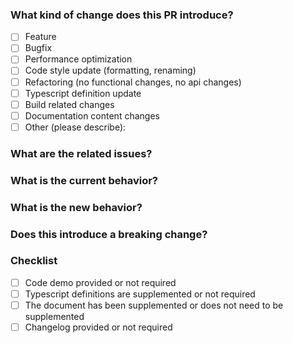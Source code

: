 ### What kind of change does this PR introduce?

- [ ] Feature
- [ ] Bugfix
- [ ] Performance optimization
- [ ] Code style update (formatting, renaming)
- [ ] Refactoring (no functional changes, no api changes)
- [ ] Typescript definition update
- [ ] Build related changes
- [ ] Documentation content changes
- [ ] Other (please describe):

### What are the related issues?

### What is the current behavior?

### What is the new behavior?

### Does this introduce a breaking change?

### Checklist

- [ ] Code demo provided or not required
- [ ] Typescript definitions are supplemented or not required
- [ ] The document has been supplemented or does not need to be supplemented
- [ ] Changelog provided or not required

